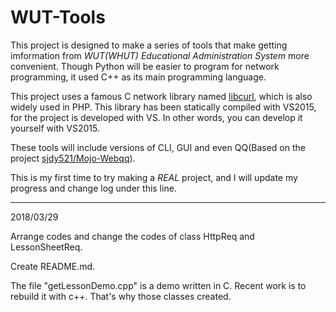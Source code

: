 # WUT-Tools

This project is designed to make a series of tools that make getting imformation from *WUT(WHUT) Educational Administration System* more convenient. Though Python will be easier to program for network programming, it used C++ as its main programming language.

This project uses a famous C network library named [libcurl](https://github.com/curl/curl), which is also widely used in PHP. This library has been statically compiled with VS2015, for the project is developed with VS. In other words, you can develop it yourself with VS2015.

These tools will include versions of CLI, GUI and even QQ(Based on the project [sjdy521/Mojo-Webqq](https://github.com/sjdy521/Mojo-Webqq)).

This is my first time to try making a *REAL* project, and I will update my progress and change log under this line.
***
2018/03/29 

Arrange codes and change the codes of class HttpReq and LessonSheetReq.

Create README.md.

The file "getLessonDemo.cpp" is a demo written in C. Recent work is to rebuild it with c++. That's why those classes created.

